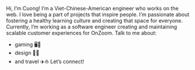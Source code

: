 Hi, I’m Cuong!
I’m a Viet-Chinese-American engineer who works on the web. I love being a part of projects that inspire people. I’m passionate about fostering a healthy learning culture and creating that space for everyone.
Currently, I’m working as a software engineer creating and maintaining scalable customer experiences for OnZoom.
Talk to me about:
- gaming 🖥️🎲
- design 🎨🍥
- and travel ✈️⛵
Let’s connect!

